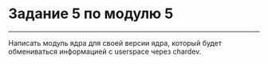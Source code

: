 # Задание 5 по модулю 5
---
Написать модуль ядра для своей версии ядра, который будет обмениваться информацией с userspace через chardev.
